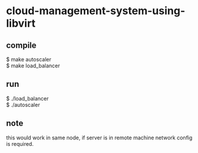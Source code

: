 # cloud-management-system-using-libvirt

## compile
$ make autoscaler <br>
$ make load_balancer

## run
$ ./load_balancer <br>
$ ./autoscaler

## note
this would work in same node, if server is in remote machine network config is required.
